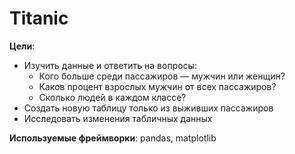 # Titanic
**Цели**:
- Изучить данные и ответить на вопросы:
    - Кого больше среди пассажиров — мужчин или женщин?
    - Каков процент взрослых мужчин от всех пассажиров?
    - Сколько людей в каждом классе?
- Создать новую таблицу только из выживших пассажиров
- Исследовать изменения табличных данных

**Используемые фреймворки**: pandas, matplotlib
